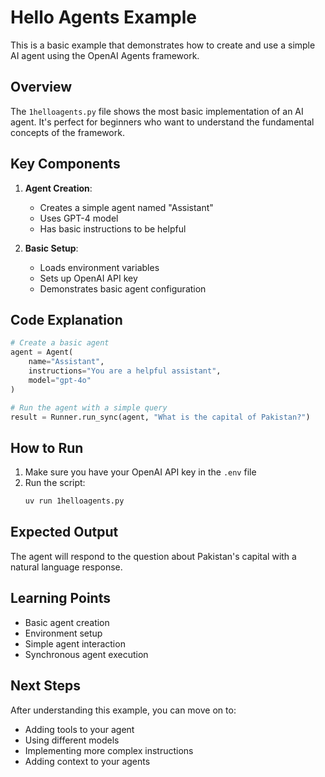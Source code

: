 # Hello Agents Example

This is a basic example that demonstrates how to create and use a simple AI agent using the OpenAI Agents framework.

## Overview

The `1helloagents.py` file shows the most basic implementation of an AI agent. It's perfect for beginners who want to understand the fundamental concepts of the framework.

## Key Components

1. **Agent Creation**: 
   - Creates a simple agent named "Assistant"
   - Uses GPT-4 model
   - Has basic instructions to be helpful

2. **Basic Setup**:
   - Loads environment variables
   - Sets up OpenAI API key
   - Demonstrates basic agent configuration

## Code Explanation

```python
# Create a basic agent
agent = Agent(
    name="Assistant", 
    instructions="You are a helpful assistant", 
    model="gpt-4o"
)

# Run the agent with a simple query
result = Runner.run_sync(agent, "What is the capital of Pakistan?")
```

## How to Run

1. Make sure you have your OpenAI API key in the `.env` file
2. Run the script:
   ```bash
   uv run 1helloagents.py
   ```

## Expected Output

The agent will respond to the question about Pakistan's capital with a natural language response.

## Learning Points

- Basic agent creation
- Environment setup
- Simple agent interaction
- Synchronous agent execution

## Next Steps

After understanding this example, you can move on to:
- Adding tools to your agent
- Using different models
- Implementing more complex instructions
- Adding context to your agents 